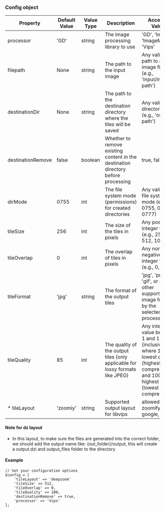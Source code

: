### Config object
| Property           | Default Value | Value Type | Description | Accepted Values |
|--------------------|---------------|------------|---|-------------------|
| processor          | 'GD'          | string     | The image processing library to use | 'GD', 'Imagick', 'ImageMagick', 'Vips'  |
| filepath           | None          | string     | The path to the input image   | Any valid file path to an image file (e.g., 'input/image-path') |
| destinationDir     | None          | string     | The path to the destination directory where the tiles will be saved | Any valid directory path (e.g., 'output-path')  |
| destinationRemove  | false         | boolean    | Whether to remove existing content in the destination directory before processing  | true, false |
| dirMode            | 0755          | int        | The file system mode (permissions) for created directories  | Any valid Unix file system mode (e.g., 0755, 0775, 0777)  |
| tileSize           | 256           | int        | The size of the tiles in pixels  | Any positive integer value (e.g., 256, 512, 1024)  |
| tileOverlap        | 0             | int        | The overlap of tiles in pixels   | Any non-negative integer value (e.g., 0, 1, 2)     |
| tileFormat         | 'jpg'         | string     | The format of the output tiles   | 'jpg', 'png', 'gif', or any other supported image format by the selected processor           |
| tileQuality        | 85            | int        | The quality of the output tiles (only applicable for lossy formats like JPEG)                         | Any integer value between 1 and 100 (inclusive), where 1 is the lowest quality (highest compression) and 100 is the highest quality (lowest compression) |
| * tileLayout        | 'zoomiy'            | string        | Supported output layout for libvips  | allowed: dz, zoomify, google, iiif, iiif3 |  

#### Note for dz layout
- In this layout, to make sure the files are generated into the correct folder, we should add the output name like: {out_folder}/output, this will create a output.dzi and output_files folder to the directory

#### Example
```
// Set your configuration options
$config = [
    'tileLayout' => 'deepzoom'
    'tileSize' => 512,
    'tileOverlap' => 0,
    'tileQuality' => 100,
    'destinationRemove' => true,
    'processor' => 'Vips'
];
```

